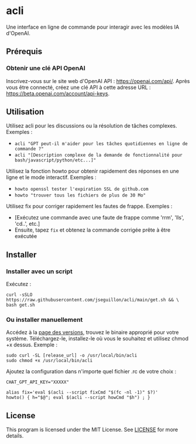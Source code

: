 # acli
Une interface en ligne de commande pour interagir avec les modèles IA d'OpenAI.

## Prérequis

### Obtenir une clé API OpenAI

Inscrivez-vous sur le site web d'OpenAI API : https://openai.com/api/. Après vous être connecté, créez une clé API à cette adresse URL : https://beta.openai.com/account/api-keys.

## Utilisation

Utilisez acli pour les discussions ou la résolution de tâches complexes. Exemples :
* `acli "GPT peut-il m'aider pour les tâches quotidiennes en ligne de commande ?"`
* `acli "[Description complexe de la demande de fonctionnalité pour bash/javascript/python/etc...]"`

Utilisez la fonction howto pour obtenir rapidement des réponses en une ligne et le mode interactif. Exemples :
* `howto openssl tester l'expiration SSL de github.com`
* `howto "trouver tous les fichiers de plus de 30 Mo"`

Utilisez fix pour corriger rapidement les fautes de frappe. Exemples :
* [Exécutez une commande avec une faute de frappe comme 'rrm', 'lls', 'cd..', etc.]
* Ensuite, tapez `fix` et obtenez la commande corrigée prête à être exécutée

## Installer

### Installer avec un script

Exécutez :
```
curl -sSLO https://raw.githubusercontent.com/jseguillon/acli/main/get.sh && \
bash get.sh
```

### Ou installer manuellement
Accédez à la [page des versions](https://github.com/jseguillon/acli/releases), trouvez le binaire approprié pour votre système. Téléchargez-le, installez-le où vous le souhaitez et utilisez chmod +x dessus. Exemple :

```
sudo curl -SL [release_url] -o /usr/local/bin/acli
sudo chmod +x /usr/local/bin/acli
```

Ajoutez la configuration dans n'importe quel fichier .rc de votre choix :

```
CHAT_GPT_API_KEY="XXXXX"

alias fix='eval $(acli --script fixCmd "$(fc -nl -1)" $?)'
howto() { h="$@"; eval $(acli --script howCmd "$h") ; }
```

## License

This program is licensed under the MIT License. See [LICENSE](LICENSE) for more details.
